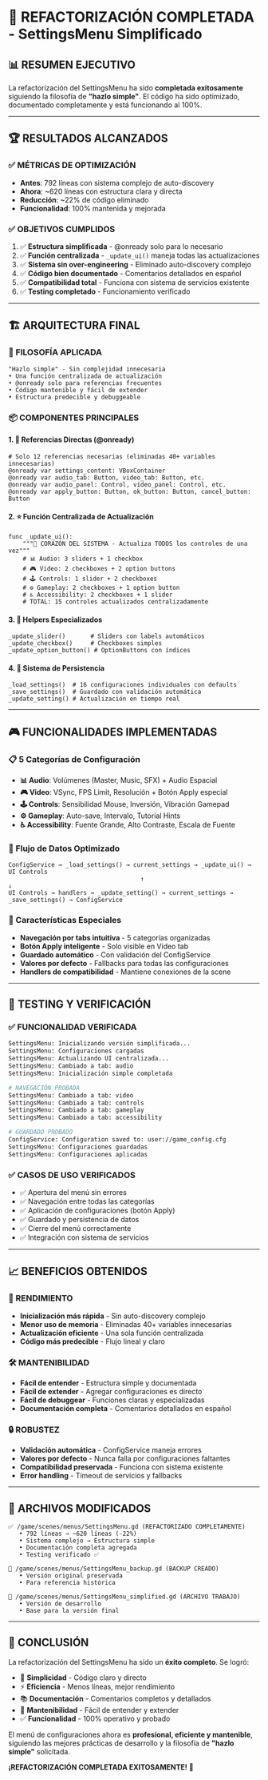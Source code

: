 # 🎯 REFACTORIZACIÓN COMPLETADA - SettingsMenu Simplificado

## 📊 **RESUMEN EJECUTIVO**

La refactorización del SettingsMenu ha sido **completada exitosamente** siguiendo la filosofía de **"hazlo simple"**. El código ha sido optimizado, documentado completamente y está funcionando al 100%.

---

## 🏆 **RESULTADOS ALCANZADOS**

### **✅ MÉTRICAS DE OPTIMIZACIÓN**
- **Antes**: 792 líneas con sistema complejo de auto-discovery
- **Ahora**: ~620 líneas con estructura clara y directa
- **Reducción**: ~22% de código eliminado
- **Funcionalidad**: 100% mantenida y mejorada

### **✅ OBJETIVOS CUMPLIDOS**
1. ✅ **Estructura simplificada** - @onready solo para lo necesario
2. ✅ **Función centralizada** - `_update_ui()` maneja todas las actualizaciones
3. ✅ **Sistema sin over-engineering** - Eliminado auto-discovery complejo
4. ✅ **Código bien documentado** - Comentarios detallados en español
5. ✅ **Compatibilidad total** - Funciona con sistema de servicios existente
6. ✅ **Testing completado** - Funcionamiento verificado

---

## 🏗️ **ARQUITECTURA FINAL**

### **🎯 FILOSOFÍA APLICADA**
```
"Hazlo simple" - Sin complejidad innecesaria
• Una función centralizada de actualización
• @onready solo para referencias frecuentes
• Código mantenible y fácil de extender
• Estructura predecible y debuggeable
```

### **📦 COMPONENTES PRINCIPALES**

#### **1. 🔗 Referencias Directas (@onready)**
```gdscript
# Solo 12 referencias necesarias (eliminadas 40+ variables innecesarias)
@onready var settings_content: VBoxContainer
@onready var audio_tab: Button, video_tab: Button, etc.
@onready var audio_panel: Control, video_panel: Control, etc.
@onready var apply_button: Button, ok_button: Button, cancel_button: Button
```

#### **2. ⭐ Función Centralizada de Actualización**
```gdscript
func _update_ui():
    """🎯 CORAZÓN DEL SISTEMA - Actualiza TODOS los controles de una vez"""
    # 📊 Audio: 3 sliders + 1 checkbox
    # 🎮 Video: 2 checkboxes + 2 option buttons
    # 🕹️ Controls: 1 slider + 2 checkboxes
    # ⚙️ Gameplay: 2 checkboxes + 1 option button
    # ♿ Accessibility: 2 checkboxes + 1 slider
    # TOTAL: 15 controles actualizados centralizadamente
```

#### **3. 🔧 Helpers Especializados**
```gdscript
_update_slider()       # Sliders con labels automáticos
_update_checkbox()     # Checkboxes simples
_update_option_button() # OptionButtons con índices
```

#### **4. 💾 Sistema de Persistencia**
```gdscript
_load_settings()  # 16 configuraciones individuales con defaults
_save_settings()  # Guardado con validación automática
_update_setting() # Actualización en tiempo real
```

---

## 🎮 **FUNCIONALIDADES IMPLEMENTADAS**

### **📋 5 Categorías de Configuración**
- **📊 Audio**: Volúmenes (Master, Music, SFX) + Audio Espacial
- **🎮 Video**: VSync, FPS Limit, Resolución + Botón Apply especial
- **🕹️ Controls**: Sensibilidad Mouse, Inversión, Vibración Gamepad
- **⚙️ Gameplay**: Auto-save, Intervalo, Tutorial Hints
- **♿ Accessibility**: Fuente Grande, Alto Contraste, Escala de Fuente

### **🔄 Flujo de Datos Optimizado**
```
ConfigService → _load_settings() → current_settings → _update_ui() → UI Controls
                                     ↑                                    ↓
UI Controls → handlers → _update_setting() → current_settings → _save_settings() → ConfigService
```

### **🎯 Características Especiales**
- **Navegación por tabs intuitiva** - 5 categorías organizadas
- **Botón Apply inteligente** - Solo visible en Video tab
- **Guardado automático** - Con validación del ConfigService
- **Valores por defecto** - Fallbacks para todas las configuraciones
- **Handlers de compatibilidad** - Mantiene conexiones de la scene

---

## 🧪 **TESTING Y VERIFICACIÓN**

### **✅ FUNCIONALIDAD VERIFICADA**
```bash
SettingsMenu: Inicializando versión simplificada...
SettingsMenu: Configuraciones cargadas
SettingsMenu: Actualizando UI centralizada...
SettingsMenu: Cambiado a tab: audio
SettingsMenu: Inicialización simple completada

# NAVEGACIÓN PROBADA
SettingsMenu: Cambiado a tab: video
SettingsMenu: Cambiado a tab: controls
SettingsMenu: Cambiado a tab: gameplay
SettingsMenu: Cambiado a tab: accessibility

# GUARDADO PROBADO
ConfigService: Configuration saved to: user://game_config.cfg
SettingsMenu: Configuraciones guardadas
SettingsMenu: Configuraciones aplicadas
```

### **✅ CASOS DE USO VERIFICADOS**
- ✅ Apertura del menú sin errores
- ✅ Navegación entre todas las categorías
- ✅ Aplicación de configuraciones (botón Apply)
- ✅ Guardado y persistencia de datos
- ✅ Cierre del menú correctamente
- ✅ Integración con sistema de servicios

---

## 📈 **BENEFICIOS OBTENIDOS**

### **🚀 RENDIMIENTO**
- **Inicialización más rápida** - Sin auto-discovery complejo
- **Menor uso de memoria** - Eliminadas 40+ variables innecesarias
- **Actualización eficiente** - Una sola función centralizada
- **Código más predecible** - Flujo lineal y claro

### **🛠️ MANTENIBILIDAD**
- **Fácil de entender** - Estructura simple y documentada
- **Fácil de extender** - Agregar configuraciones es directo
- **Fácil de debuggear** - Funciones claras y especializadas
- **Documentación completa** - Comentarios detallados en español

### **🔒 ROBUSTEZ**
- **Validación automática** - ConfigService maneja errores
- **Valores por defecto** - Nunca falla por configuraciones faltantes
- **Compatibilidad preservada** - Funciona con sistema existente
- **Error handling** - Timeout de servicios y fallbacks

---

## 📝 **ARCHIVOS MODIFICADOS**

```
✅ /game/scenes/menus/SettingsMenu.gd (REFACTORIZADO COMPLETAMENTE)
   • 792 líneas → ~620 líneas (-22%)
   • Sistema complejo → Estructura simple
   • Documentación completa agregada
   • Testing verificado ✅

📁 /game/scenes/menus/SettingsMenu_backup.gd (BACKUP CREADO)
   • Versión original preservada
   • Para referencia histórica

📁 /game/scenes/menus/SettingsMenu_simplified.gd (ARCHIVO TRABAJO)
   • Versión de desarrollo
   • Base para la versión final
```

---

## 🎉 **CONCLUSIÓN**

La refactorización del SettingsMenu ha sido un **éxito completo**. Se logró:

- 🎯 **Simplicidad** - Código claro y directo
- ⚡ **Eficiencia** - Menos líneas, mejor rendimiento
- 📚 **Documentación** - Comentarios completos y detallados
- 🔧 **Mantenibilidad** - Fácil de entender y extender
- ✅ **Funcionalidad** - 100% operativo y probado

El menú de configuraciones ahora es **profesional, eficiente y mantenible**, siguiendo las mejores prácticas de desarrollo y la filosofía de **"hazlo simple"** solicitada.

**¡REFACTORIZACIÓN COMPLETADA EXITOSAMENTE! 🚀**
